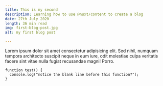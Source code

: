 ```yaml
---
title: This is my second
description: Learning how to use @nuxt/content to create a blog
date: 27th July 2020
length: 36 min read
img: first-blog-post.jpg
alt: my first blog post

---
```


Lorem ipsum dolor sit amet consectetur adipisicing elit. Sed nihil, numquam tempora architecto suscipit neque in eum iure, odit molestiae culpa veritatis facere sint vitae nulla fugiat recusandae magni! Porro.

```
function test() {
  console.log("notice the blank line before this function?");
}
```

